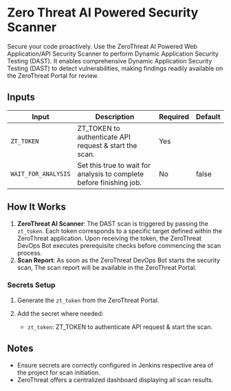 # Zero Threat AI Powered Security Scanner

Secure your code proactively. Use the ZeroThreat AI Powered Web Application/API Security Scanner to perform Dynamic Application Security Testing (DAST). It enables comprehensive Dynamic Application Security Testing (DAST) to detect vulnerabilities, making findings readily available on the ZeroThreat Portal for review.

## Inputs

| Input               | Description                                                          | Required | Default |
| ------------------- | -------------------------------------------------------------------- | -------- | ------- |
| `ZT_TOKEN`          | ZT_TOKEN to authenticate API request & start the scan.               | Yes      |         |
| `WAIT_FOR_ANALYSIS` | Set this true to wait for analysis to complete before finishing job. | No       | false   |


## How It Works

1. **ZeroThreat AI Scanner**: The DAST scan is triggered by passing the `zt_token`. Each token corresponds to a specific target defined within the ZeroThreat application. Upon receiving the token, the ZeroThreat DevOps Bot executes prerequisite checks before commencing the scan process.
2. **Scan Report**: As soon as the ZeroThreat DevOps Bot starts the security scan, The scan report will be available in the ZeroThreat Portal.

### Secrets Setup
1. Generate the `zt_token` from the ZeroThreat Portal.
   
2. Add the secret where needed:
    - `zt_token`: ZT_TOKEN to authenticate API request & start the scan.


## Notes

- Ensure secrets are correctly configured in Jenkins respective area of the project for scan initiation. 
- ZeroThreat offers a centralized dashboard displaying all scan results.

